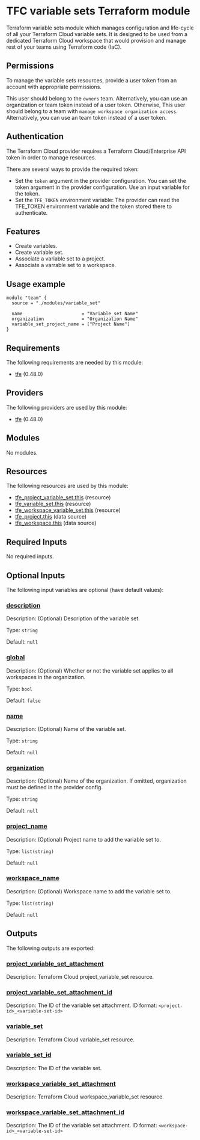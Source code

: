 # TFC variable sets Terraform module

Terraform variable sets module which manages configuration and life-cycle 
of all your Terraform Cloud variable sets. It is designed to be used from 
a dedicated Terraform Cloud workspace that would provision and manage 
rest of your teams using Terraform code (IaC).

## Permissions

To manage the variable sets resources, provide a user token from an account with 
appropriate permissions. 

This user should belong to the `owners` team. Alternatively, you can use an 
organization or team token instead of a user token. Otherwise, This user should 
belong to a team with `manage workspace organization access`. Alternatively, you 
can use an team token instead of a user token.

## Authentication

The Terraform Cloud provider requires a Terraform Cloud/Enterprise API token in 
order to manage resources.

There are several ways to provide the required token:

- Set the `token` argument in the provider configuration. You can set the token argument in the provider configuration. Use an
input variable for the token.
- Set the `TFE_TOKEN` environment variable: The provider can read the TFE_TOKEN environment variable and the token stored there
to authenticate.

## Features

- Create variables.
- Create variable set.
- Associate a variable set to a project.
- Associate a varrable set to a workspace.

## Usage example
```hcl
module "team" {
  source = "./modules/variable_set"

  name                      = "Variable_set Name"
  organization              = "Organization Name"
  variable_set_project_name = ["Project Name"]
}
```

<!-- BEGIN_TF_DOCS -->
## Requirements

The following requirements are needed by this module:

- <a name="requirement_tfe"></a> [tfe](#requirement\_tfe) (0.48.0)

## Providers

The following providers are used by this module:

- <a name="provider_tfe"></a> [tfe](#provider\_tfe) (0.48.0)

## Modules

No modules.

## Resources

The following resources are used by this module:

- [tfe_project_variable_set.this](https://registry.terraform.io/providers/hashicorp/tfe/0.48.0/docs/resources/project_variable_set) (resource)
- [tfe_variable_set.this](https://registry.terraform.io/providers/hashicorp/tfe/0.48.0/docs/resources/variable_set) (resource)
- [tfe_workspace_variable_set.this](https://registry.terraform.io/providers/hashicorp/tfe/0.48.0/docs/resources/workspace_variable_set) (resource)
- [tfe_project.this](https://registry.terraform.io/providers/hashicorp/tfe/0.48.0/docs/data-sources/project) (data source)
- [tfe_workspace.this](https://registry.terraform.io/providers/hashicorp/tfe/0.48.0/docs/data-sources/workspace) (data source)

## Required Inputs

No required inputs.

## Optional Inputs

The following input variables are optional (have default values):

### <a name="input_description"></a> [description](#input\_description)

Description: (Optional) Description of the variable set.

Type: `string`

Default: `null`

### <a name="input_global"></a> [global](#input\_global)

Description: (Optional) Whether or not the variable set applies to all workspaces in the organization.

Type: `bool`

Default: `false`

### <a name="input_name"></a> [name](#input\_name)

Description: (Optional) Name of the variable set.

Type: `string`

Default: `null`

### <a name="input_organization"></a> [organization](#input\_organization)

Description: (Optional) Name of the organization. If omitted, organization must be defined in the provider config.

Type: `string`

Default: `null`

### <a name="input_project_name"></a> [project\_name](#input\_project\_name)

Description: (Optional) Project name to add the variable set to.

Type: `list(string)`

Default: `null`

### <a name="input_workspace_name"></a> [workspace\_name](#input\_workspace\_name)

Description: (Optional) Workspace name to add the variable set to.

Type: `list(string)`

Default: `null`

## Outputs

The following outputs are exported:

### <a name="output_project_variable_set_attachment"></a> [project\_variable\_set\_attachment](#output\_project\_variable\_set\_attachment)

Description: Terraform Cloud project\_variable\_set resource.

### <a name="output_project_variable_set_attachment_id"></a> [project\_variable\_set\_attachment\_id](#output\_project\_variable\_set\_attachment\_id)

Description: The ID of the variable set attachment. ID format: `<project-id>_<variable-set-id>`

### <a name="output_variable_set"></a> [variable\_set](#output\_variable\_set)

Description: Terraform Cloud variable\_set resource.

### <a name="output_variable_set_id"></a> [variable\_set\_id](#output\_variable\_set\_id)

Description: The ID of the variable set.

### <a name="output_workspace_variable_set_attachment"></a> [workspace\_variable\_set\_attachment](#output\_workspace\_variable\_set\_attachment)

Description: Terraform Cloud workspace\_variable\_set resource.

### <a name="output_workspace_variable_set_attachment_id"></a> [workspace\_variable\_set\_attachment\_id](#output\_workspace\_variable\_set\_attachment\_id)

Description: The ID of the variable set attachment. ID format: `<workspace-id>_<variable-set-id>`
<!-- END_TF_DOCS -->